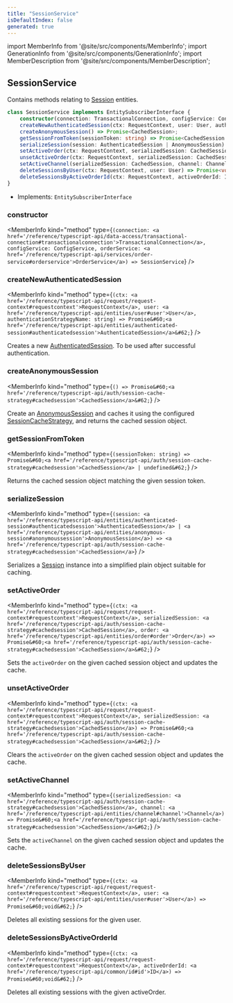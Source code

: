 ```yaml
---
title: "SessionService"
isDefaultIndex: false
generated: true
---
```

<!-- This file was generated from the Vendure source. Do not modify. Instead, re-run the "docs:build" script -->
import MemberInfo from '@site/src/components/MemberInfo';
import GenerationInfo from '@site/src/components/GenerationInfo';
import MemberDescription from '@site/src/components/MemberDescription';


## SessionService

<GenerationInfo sourceFile="packages/core/src/service/services/session.service.ts" sourceLine="28" packageName="@vendure/core" />

Contains methods relating to <a href='/reference/typescript-api/entities/session#session'>Session</a> entities.

```ts title="Signature"
class SessionService implements EntitySubscriberInterface {
    constructor(connection: TransactionalConnection, configService: ConfigService, orderService: OrderService)
    createNewAuthenticatedSession(ctx: RequestContext, user: User, authenticationStrategyName: string) => Promise<AuthenticatedSession>;
    createAnonymousSession() => Promise<CachedSession>;
    getSessionFromToken(sessionToken: string) => Promise<CachedSession | undefined>;
    serializeSession(session: AuthenticatedSession | AnonymousSession) => CachedSession;
    setActiveOrder(ctx: RequestContext, serializedSession: CachedSession, order: Order) => Promise<CachedSession>;
    unsetActiveOrder(ctx: RequestContext, serializedSession: CachedSession) => Promise<CachedSession>;
    setActiveChannel(serializedSession: CachedSession, channel: Channel) => Promise<CachedSession>;
    deleteSessionsByUser(ctx: RequestContext, user: User) => Promise<void>;
    deleteSessionsByActiveOrderId(ctx: RequestContext, activeOrderId: ID) => Promise<void>;
}
```
* Implements: <code>EntitySubscriberInterface</code>



<div className="members-wrapper">

### constructor

<MemberInfo kind="method" type={`(connection: <a href='/reference/typescript-api/data-access/transactional-connection#transactionalconnection'>TransactionalConnection</a>, configService: ConfigService, orderService: <a href='/reference/typescript-api/services/order-service#orderservice'>OrderService</a>) => SessionService`}   />


### createNewAuthenticatedSession

<MemberInfo kind="method" type={`(ctx: <a href='/reference/typescript-api/request/request-context#requestcontext'>RequestContext</a>, user: <a href='/reference/typescript-api/entities/user#user'>User</a>, authenticationStrategyName: string) => Promise&#60;<a href='/reference/typescript-api/entities/authenticated-session#authenticatedsession'>AuthenticatedSession</a>&#62;`}   />

Creates a new <a href='/reference/typescript-api/entities/authenticated-session#authenticatedsession'>AuthenticatedSession</a>. To be used after successful authentication.
### createAnonymousSession

<MemberInfo kind="method" type={`() => Promise&#60;<a href='/reference/typescript-api/auth/session-cache-strategy#cachedsession'>CachedSession</a>&#62;`}   />

Create an <a href='/reference/typescript-api/entities/anonymous-session#anonymoussession'>AnonymousSession</a> and caches it using the configured <a href='/reference/typescript-api/auth/session-cache-strategy#sessioncachestrategy'>SessionCacheStrategy</a>,
and returns the cached session object.
### getSessionFromToken

<MemberInfo kind="method" type={`(sessionToken: string) => Promise&#60;<a href='/reference/typescript-api/auth/session-cache-strategy#cachedsession'>CachedSession</a> | undefined&#62;`}   />

Returns the cached session object matching the given session token.
### serializeSession

<MemberInfo kind="method" type={`(session: <a href='/reference/typescript-api/entities/authenticated-session#authenticatedsession'>AuthenticatedSession</a> | <a href='/reference/typescript-api/entities/anonymous-session#anonymoussession'>AnonymousSession</a>) => <a href='/reference/typescript-api/auth/session-cache-strategy#cachedsession'>CachedSession</a>`}   />

Serializes a <a href='/reference/typescript-api/entities/session#session'>Session</a> instance into a simplified plain object suitable for caching.
### setActiveOrder

<MemberInfo kind="method" type={`(ctx: <a href='/reference/typescript-api/request/request-context#requestcontext'>RequestContext</a>, serializedSession: <a href='/reference/typescript-api/auth/session-cache-strategy#cachedsession'>CachedSession</a>, order: <a href='/reference/typescript-api/entities/order#order'>Order</a>) => Promise&#60;<a href='/reference/typescript-api/auth/session-cache-strategy#cachedsession'>CachedSession</a>&#62;`}   />

Sets the `activeOrder` on the given cached session object and updates the cache.
### unsetActiveOrder

<MemberInfo kind="method" type={`(ctx: <a href='/reference/typescript-api/request/request-context#requestcontext'>RequestContext</a>, serializedSession: <a href='/reference/typescript-api/auth/session-cache-strategy#cachedsession'>CachedSession</a>) => Promise&#60;<a href='/reference/typescript-api/auth/session-cache-strategy#cachedsession'>CachedSession</a>&#62;`}   />

Clears the `activeOrder` on the given cached session object and updates the cache.
### setActiveChannel

<MemberInfo kind="method" type={`(serializedSession: <a href='/reference/typescript-api/auth/session-cache-strategy#cachedsession'>CachedSession</a>, channel: <a href='/reference/typescript-api/entities/channel#channel'>Channel</a>) => Promise&#60;<a href='/reference/typescript-api/auth/session-cache-strategy#cachedsession'>CachedSession</a>&#62;`}   />

Sets the `activeChannel` on the given cached session object and updates the cache.
### deleteSessionsByUser

<MemberInfo kind="method" type={`(ctx: <a href='/reference/typescript-api/request/request-context#requestcontext'>RequestContext</a>, user: <a href='/reference/typescript-api/entities/user#user'>User</a>) => Promise&#60;void&#62;`}   />

Deletes all existing sessions for the given user.
### deleteSessionsByActiveOrderId

<MemberInfo kind="method" type={`(ctx: <a href='/reference/typescript-api/request/request-context#requestcontext'>RequestContext</a>, activeOrderId: <a href='/reference/typescript-api/common/id#id'>ID</a>) => Promise&#60;void&#62;`}   />

Deletes all existing sessions with the given activeOrder.


</div>
